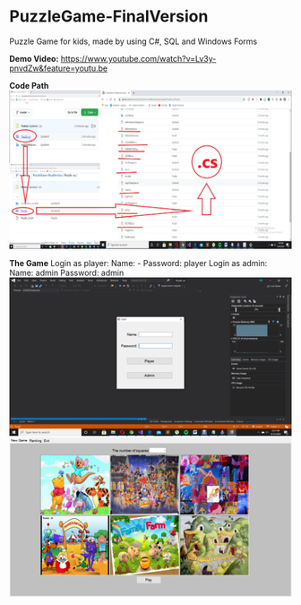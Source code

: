 # PuzzleGame-FinalVersion
Puzzle Game for kids, made by using C#, SQL and Windows Forms

   **Demo Video:**
https://www.youtube.com/watch?v=Lv3y-pnvdZw&feature=youtu.be
   
   **Code Path**
![Image of Path](https://github.com/Hodosi/PuzzleGame-FinalVersion/blob/master/readmeResources/PuzzleCodePath.png.jpg)

   **The Game**
    Login as player:
        Name: -
        Password: player
    Login as admin:  
        Name: admin
        Password: admin
![Image of Game](https://github.com/Hodosi/PuzzleGame-FinalVersion/blob/master/readmeResources/2020-09-15%20(12).png)
![Image of Game](https://github.com/Hodosi/PuzzleGame-FinalVersion/blob/master/readmeResources/2020-09-15%20(14).png)
